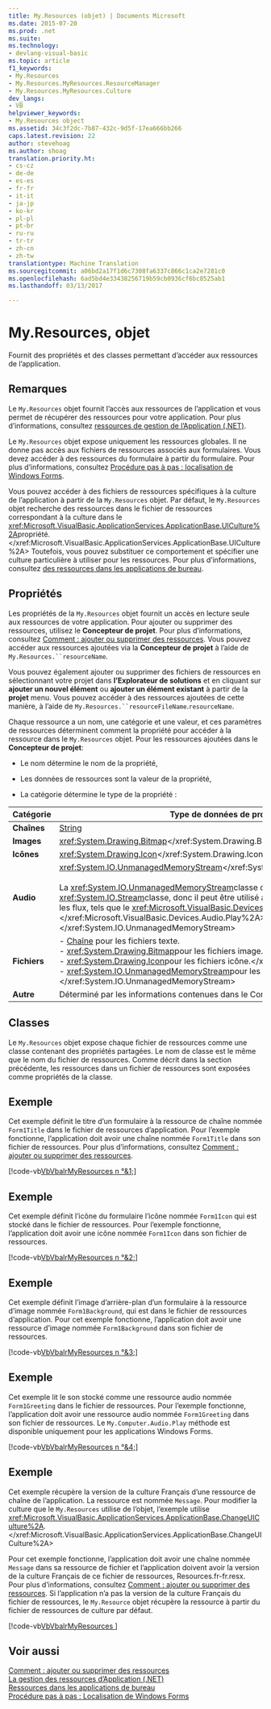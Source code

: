 ```yaml
---
title: My.Resources (objet) | Documents Microsoft
ms.date: 2015-07-20
ms.prod: .net
ms.suite: 
ms.technology:
- devlang-visual-basic
ms.topic: article
f1_keywords:
- My.Resources
- My.Resources.MyResources.ResourceManager
- My.Resources.MyResources.Culture
dev_langs:
- VB
helpviewer_keywords:
- My.Resources object
ms.assetid: 34c3f2dc-7b87-432c-9d5f-17ea666bb266
caps.latest.revision: 22
author: stevehoag
ms.author: shoag
translation.priority.ht:
- cs-cz
- de-de
- es-es
- fr-fr
- it-it
- ja-jp
- ko-kr
- pl-pl
- pt-br
- ru-ru
- tr-tr
- zh-cn
- zh-tw
translationtype: Machine Translation
ms.sourcegitcommit: a06bd2a17f1d6c7308fa6337c866c1ca2e7281c0
ms.openlocfilehash: 6ad5bd4e33438256719b59cb0936cf6bc8525ab1
ms.lasthandoff: 03/13/2017

---
```

# <a name="myresources-object"></a>My.Resources, objet
Fournit des propriétés et des classes permettant d’accéder aux ressources de l’application.  
  
## <a name="remarks"></a>Remarques  
 Le `My.Resources` objet fournit l’accès aux ressources de l’application et vous permet de récupérer des ressources pour votre application. Pour plus d’informations, consultez [ressources de gestion de l’Application (.NET)](https://docs.microsoft.com/visualstudio/ide/managing-application-resources-dotnet).  
  
 Le `My.Resources` objet expose uniquement les ressources globales. Il ne donne pas accès aux fichiers de ressources associés aux formulaires. Vous devez accéder à des ressources du formulaire à partir du formulaire. Pour plus d’informations, consultez [Procédure pas à pas : localisation de Windows Forms](http://msdn.microsoft.com/en-us/9a96220d-a19b-4de0-9f48-01e5d82679e5).  
  
 Vous pouvez accéder à des fichiers de ressources spécifiques à la culture de l’application à partir de la `My.Resources` objet. Par défaut, le `My.Resources` objet recherche des ressources dans le fichier de ressources correspondant à la culture dans le <xref:Microsoft.VisualBasic.ApplicationServices.ApplicationBase.UICulture%2A>propriété.</xref:Microsoft.VisualBasic.ApplicationServices.ApplicationBase.UICulture%2A> Toutefois, vous pouvez substituer ce comportement et spécifier une culture particulière à utiliser pour les ressources. Pour plus d’informations, consultez [des ressources dans les applications de bureau](http://msdn.microsoft.com/library/8ad495d4-2941-40cf-bf64-e82e85825890).  
  
## <a name="properties"></a>Propriétés  
 Les propriétés de la `My.Resources` objet fournit un accès en lecture seule aux ressources de votre application. Pour ajouter ou supprimer des ressources, utilisez le **Concepteur de projet**. Pour plus d’informations, consultez [Comment : ajouter ou supprimer des ressources](http://msdn.microsoft.com/en-us/7b77bc06-3952-4799-b029-def3f8f7f88d). Vous pouvez accéder aux ressources ajoutées via la **Concepteur de projet** à l’aide de `My.Resources.``resourceName`.  
  
 Vous pouvez également ajouter ou supprimer des fichiers de ressources en sélectionnant votre projet dans **l’Explorateur de solutions** et en cliquant sur **ajouter un nouvel élément** ou **ajouter un élément existant** à partir de la **projet** menu. Vous pouvez accéder à des ressources ajoutées de cette manière, à l’aide de `My.Resources.``resourceFileName`.`resourceName`.  
  
 Chaque ressource a un nom, une catégorie et une valeur, et ces paramètres de ressources déterminent comment la propriété pour accéder à la ressource dans le `My.Resources` objet. Pour les ressources ajoutées dans le **Concepteur de projet**:  
  
-   Le nom détermine le nom de la propriété,  
  
-   Les données de ressources sont la valeur de la propriété,  
  
-   La catégorie détermine le type de la propriété :  
  
|Catégorie|Type de données de propriété|  
|---|---|  
|**Chaînes**|[String](../../../visual-basic/language-reference/data-types/string-data-type.md)|  
|**Images**|<xref:System.Drawing.Bitmap></xref:System.Drawing.Bitmap>|  
|**Icônes**|<xref:System.Drawing.Icon></xref:System.Drawing.Icon>|  
|**Audio**|<xref:System.IO.UnmanagedMemoryStream></xref:System.IO.UnmanagedMemoryStream><br /><br /> La <xref:System.IO.UnmanagedMemoryStream>classe dérive de la <xref:System.IO.Stream>classe, donc il peut être utilisé avec des méthodes qui acceptent les flux, tels que le <xref:Microsoft.VisualBasic.Devices.Audio.Play%2A>(méthode).</xref:Microsoft.VisualBasic.Devices.Audio.Play%2A> </xref:System.IO.Stream> </xref:System.IO.UnmanagedMemoryStream>|  
|**Fichiers**|-   [Chaîne](../../../visual-basic/language-reference/data-types/string-data-type.md) pour les fichiers texte.<br />- <xref:System.Drawing.Bitmap>pour les fichiers image.</xref:System.Drawing.Bitmap><br />- <xref:System.Drawing.Icon>pour les fichiers icône.</xref:System.Drawing.Icon><br />- <xref:System.IO.UnmanagedMemoryStream>pour les fichiers audio.</xref:System.IO.UnmanagedMemoryStream>|  
|**Autre**|Déterminé par les informations contenues dans le Concepteur de la **Type** colonne.|  
  
## <a name="classes"></a>Classes  
 Le `My.Resources` objet expose chaque fichier de ressources comme une classe contenant des propriétés partagées. Le nom de classe est le même que le nom du fichier de ressources. Comme décrit dans la section précédente, les ressources dans un fichier de ressources sont exposées comme propriétés de la classe.  
  
## <a name="example"></a>Exemple  
 Cet exemple définit le titre d’un formulaire à la ressource de chaîne nommée `Form1Title` dans le fichier de ressources d’application. Pour l’exemple fonctionne, l’application doit avoir une chaîne nommée `Form1Title` dans son fichier de ressources. Pour plus d’informations, consultez [Comment : ajouter ou supprimer des ressources](http://msdn.microsoft.com/en-us/7b77bc06-3952-4799-b029-def3f8f7f88d).  
  
 [!code-vb[VbVbalrMyResources n °&1;](../../../visual-basic/developing-apps/programming/app-settings/codesnippet/VisualBasic/my-resources-object_1.vb)]  
  
## <a name="example"></a>Exemple  
 Cet exemple définit l’icône du formulaire l’icône nommée `Form1Icon` qui est stocké dans le fichier de ressources. Pour l’exemple fonctionne, l’application doit avoir une icône nommée `Form1Icon` dans son fichier de ressources.  
  
 [!code-vb[VbVbalrMyResources n °&2;](../../../visual-basic/developing-apps/programming/app-settings/codesnippet/VisualBasic/my-resources-object_2.vb)]  
  
## <a name="example"></a>Exemple  
 Cet exemple définit l’image d’arrière-plan d’un formulaire à la ressource d’image nommée `Form1Background`, qui est dans le fichier de ressources d’application. Pour cet exemple fonctionne, l’application doit avoir une ressource d’image nommée `Form1Background` dans son fichier de ressources.  
  
 [!code-vb[VbVbalrMyResources n °&3;](../../../visual-basic/developing-apps/programming/app-settings/codesnippet/VisualBasic/my-resources-object_3.vb)]  
  
## <a name="example"></a>Exemple  
 Cet exemple lit le son stocké comme une ressource audio nommée `Form1Greeting` dans le fichier de ressources. Pour l’exemple fonctionne, l’application doit avoir une ressource audio nommée `Form1Greeting` dans son fichier de ressources. Le `My.Computer.Audio.Play` méthode est disponible uniquement pour les applications Windows Forms.  
  
 [!code-vb[VbVbalrMyResources n °&4;](../../../visual-basic/developing-apps/programming/app-settings/codesnippet/VisualBasic/my-resources-object_4.vb)]  
  
## <a name="example"></a>Exemple  
 Cet exemple récupère la version de la culture Français d’une ressource de chaîne de l’application. La ressource est nommée `Message`. Pour modifier la culture que le `My.Resources` utilise de l’objet, l’exemple utilise <xref:Microsoft.VisualBasic.ApplicationServices.ApplicationBase.ChangeUICulture%2A>.</xref:Microsoft.VisualBasic.ApplicationServices.ApplicationBase.ChangeUICulture%2A>  
  
 Pour cet exemple fonctionne, l’application doit avoir une chaîne nommée `Message` dans sa ressource de fichier et l’application doivent avoir la version de la culture Français de ce fichier de ressources, Resources.fr-fr.resx. Pour plus d’informations, consultez [Comment : ajouter ou supprimer des ressources](http://msdn.microsoft.com/en-us/7b77bc06-3952-4799-b029-def3f8f7f88d). Si l’application n’a pas la version de la culture Français du fichier de ressources, le `My.Resource` objet récupère la ressource à partir du fichier de ressources de culture par défaut.  
  
 [!code-vb[VbVbalrMyResources&#10;](../../../visual-basic/developing-apps/programming/app-settings/codesnippet/VisualBasic/my-resources-object_5.vb)]  
  
## <a name="see-also"></a>Voir aussi  
 [Comment : ajouter ou supprimer des ressources](http://msdn.microsoft.com/en-us/7b77bc06-3952-4799-b029-def3f8f7f88d)   
 [La gestion des ressources d’Application (.NET)](https://docs.microsoft.com/visualstudio/ide/managing-application-resources-dotnet)   
 [Ressources dans les applications de bureau](http://msdn.microsoft.com/library/8ad495d4-2941-40cf-bf64-e82e85825890)   
 [Procédure pas à pas : Localisation de Windows Forms](http://msdn.microsoft.com/en-us/9a96220d-a19b-4de0-9f48-01e5d82679e5)
